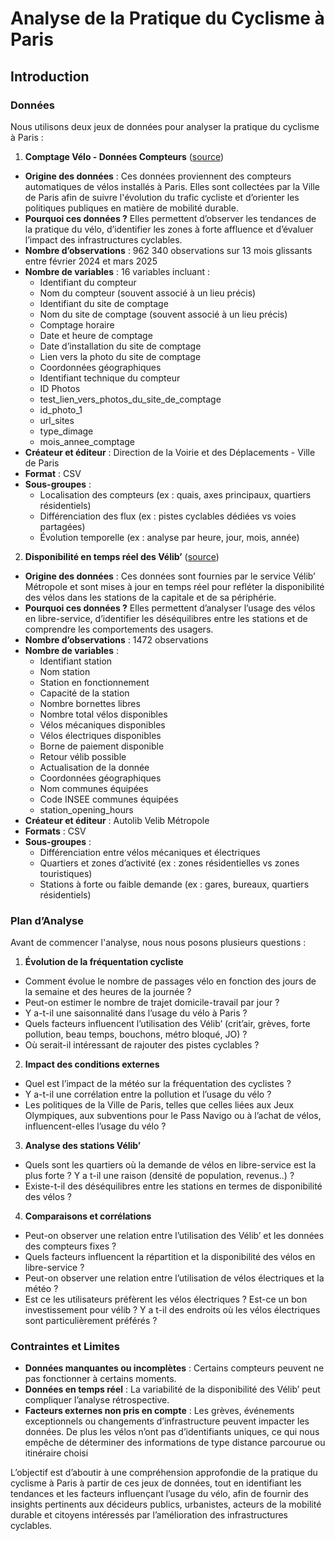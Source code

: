 # Analyse de la Pratique du Cyclisme à Paris

## Introduction

### Données

Nous utilisons deux jeux de données pour analyser la pratique du cyclisme à Paris :

1. **Comptage Vélo - Données Compteurs** ([source](https://www.data.gouv.fr/fr/datasets/comptage-velo-donnees-compteurs/))
 - **Origine des données** :
     Ces données proviennent des compteurs automatiques de vélos installés à Paris. Elles sont collectées par la Ville de Paris afin de suivre l'évolution du trafic cycliste et d’orienter les politiques publiques en matière de mobilité durable.
 - **Pourquoi ces données ?**
     Elles permettent d’observer les tendances de la pratique du vélo, d’identifier les zones à forte affluence et d’évaluer l’impact des infrastructures cyclables.
 - **Nombre d’observations** : 962 340 observations sur 13 mois glissants entre février 2024 et mars 2025
 - **Nombre de variables** : 16 variables incluant :
   -  Identifiant du compteur
   -  Nom du compteur (souvent associé à un lieu précis)
   - Identifiant du site de comptage
   - Nom du site de comptage (souvent associé à un lieu précis)
   - Comptage horaire
   - Date et heure de comptage
   - Date d’installation du site de comptage
   - Lien vers la photo du site de comptage
   - Coordonnées géographiques
   - Identifiant technique du compteur
   - ID Photos
   - test_lien_vers_photos_du_site_de_comptage
   - id_photo_1
   - url_sites
   - type_dimage
   - mois_annee_comptage
 - **Créateur et éditeur** : Direction de la Voirie et des Déplacements - Ville de Paris
 - **Format** : CSV
 - **Sous-groupes** :
   - Localisation des compteurs (ex : quais, axes principaux, quartiers résidentiels)
   - Différenciation des flux (ex : pistes cyclables dédiées vs voies partagées)
   - Évolution temporelle (ex : analyse par heure, jour, mois, année)
  
2. **Disponibilité en temps réel des Vélib’** ([source](https://opendata.paris.fr/explore/dataset/velib-disponibilite-en-temps-reel))
  - **Origine des données** :
    Ces données sont fournies par le service Vélib’ Métropole et sont mises à jour en temps réel pour refléter la disponibilité des vélos dans les stations de la capitale et de sa périphérie.
  - **Pourquoi ces données ?**
    Elles permettent d’analyser l’usage des vélos en libre-service, d’identifier les déséquilibres entre les stations et de comprendre les comportements des usagers.
  - **Nombre d’observations** : 1472 observations
  - **Nombre de variables** :
    - Identifiant station
    - Nom station
    - Station en fonctionnement
    - Capacité de la station
    - Nombre bornettes libres
    - Nombre total vélos disponibles
    - Vélos mécaniques disponibles
    - Vélos électriques disponibles
    - Borne de paiement disponible
    - Retour vélib possible
    - Actualisation de la donnée
    - Coordonnées géographiques
    - Nom communes équipées
    - Code INSEE communes équipées
    - station_opening_hours
 - **Créateur et éditeur** : Autolib Velib Métropole
 - **Formats** : CSV
 - **Sous-groupes** :
    - Différenciation entre vélos mécaniques et électriques
    - Quartiers et zones d’activité (ex : zones résidentielles vs zones touristiques)
    - Stations à forte ou faible demande (ex : gares, bureaux, quartiers résidentiels)
  
### Plan d’Analyse

Avant de commencer l'analyse, nous nous posons plusieurs questions :

1. **Évolution de la fréquentation cycliste**
 - Comment évolue le nombre de passages vélo en fonction des jours de la semaine et des heures de la journée ?
 - Peut-on estimer le nombre de trajet domicile-travail par jour ? 
 - Y a-t-il une saisonnalité dans l’usage du vélo à Paris ?
 - Quels facteurs influencent l’utilisation des Vélib’ (crit’air, grèves, forte pollution, beau temps, bouchons, métro bloqué, JO) ?
 - Où serait-il intéressant de rajouter des pistes cyclables ?
2. **Impact des conditions externes**
 - Quel est l’impact de la météo sur la fréquentation des cyclistes ?
 - Y a-t-il une corrélation entre la pollution et l’usage du vélo ?
 - Les politiques de la Ville de Paris, telles que celles liées aux Jeux Olympiques, aux subventions pour le Pass Navigo ou à l’achat de vélos, influencent-elles l’usage du vélo ?
3. **Analyse des stations Vélib’**
 - Quels sont les quartiers où la demande de vélos en libre-service est la plus forte ? Y a t-il une raison (densité de population, revenus..) ? 
 - Existe-t-il des déséquilibres entre les stations en termes de disponibilité des vélos ?
4. **Comparaisons et corrélations**
 - Peut-on observer une relation entre l’utilisation des Vélib’ et les données des compteurs fixes ?
 - Quels facteurs influencent la répartition et la disponibilité des vélos en libre-service ?
 - Peut-on observer une relation entre l’utilisation de vélos électriques et la météo ?
 - Est ce les utilisateurs préfèrent les vélos électriques ? Est-ce un bon investissement pour vélib ? Y a t-il des endroits où les vélos électriques sont particulièrement préférés ? 

### Contraintes et Limites

- **Données manquantes ou incomplètes** : Certains compteurs peuvent ne pas fonctionner à certains moments.
- **Données en temps réel** : La variabilité de la disponibilité des Vélib’ peut compliquer l’analyse rétrospective.
- **Facteurs externes non pris en compte** : Les grèves, événements exceptionnels ou changements d’infrastructure peuvent impacter les données. De plus les vélos n’ont pas d’identifiants uniques, ce qui nous empêche de déterminer des informations de type distance parcourue ou itinéraire choisi

L’objectif est d’aboutir à une compréhension approfondie de la pratique du cyclisme à Paris à partir de ces jeux de données, tout en identifiant les tendances et les facteurs influençant l’usage du vélo, afin de fournir des insights pertinents aux décideurs publics, urbanistes, acteurs de la mobilité durable et citoyens intéressés par l’amélioration des infrastructures cyclables.
